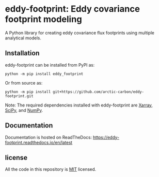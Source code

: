# eddy-footprint: Eddy covariance footprint modeling

A Python library for creating eddy covariance flux footprints using multiple analytical models.

## Installation

eddy-footprint can be installed from PyPI as:

    python -m pip install eddy_footprint

Or from source as:

    python -m pip install git+https://github.com/arctic-carbon/eddy-footprint.git

Note:
The required dependencies installed with eddy-footprint are [Xarray](https://xarray.dev/),
[SciPy](https://www.scipy.org/), and [NumPy](https://numpy.org/).

## Documentation

Documentation is hosted on ReadTheDocs: https://eddy-footprint.readthedocs.io/en/latest

## license

All the code in this repository is [MIT](https://choosealicense.com/licenses/mit/) licensed.
